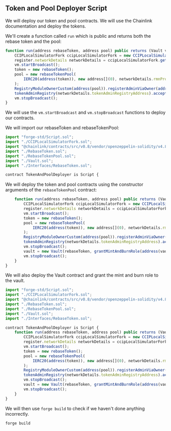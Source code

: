 ## Token and Pool Deployer Script

We will deploy our token and pool contracts. We will use the Chainlink documentation and deploy the tokens. 

We'll create a function called `run` which is public and returns both the rebase token and the pool:

```javascript
function run(address rebaseToken, address pool) public returns (Vault vault) {
    CCIPLocalSimulatorFork ccipLocalSimulatorFork = new CCIPLocalSimulatorFork();
    register.networkDetails networkDetails = ccipLocalSimulatorFork.getNetworkDetails({ block: chainId });
    vm.startBroadcast();
    token = new rebaseToken();
    pool = new rebaseTokenPool(
        IERC20(address(token)), new address[](0), networkDetails.rmnProxyAddress, networkDetails.routerAddress
    );
    RegistryModuleOwnerCustom(address(pool)).registerAdminViaOwner(address(token));
    tokenAdminRegistry(networkDetails.tokenAdminRegistryAddress).acceptAdminRole(address(token), address(pool));
    vm.stopBroadcast();
}
```

We will use the `vm.startBroadcast` and `vm.stopBroadcast` functions to deploy our contracts. 

We will import our rebaseToken and rebaseTokenPool:

```javascript
import "forge-std/Script.sol";
import "./CCIPLocalSimulatorFork.sol";
import "@chainlink/contracts/src/v0.8/vendor/openzeppelin-solidity/v4.8.3/contracts/token/ERC20/IERC20.sol";
import "./RebaseToken.sol";
import "./RebaseTokenPool.sol";
import "./Vault.sol";
import "./Interfaces/RebaseToken.sol";

contract TokenAndPoolDeployer is Script {
```
We will deploy the token and pool contracts using the constructor arguments of the `rebaseTokenPool` contract:

```javascript
    function run(address rebaseToken, address pool) public returns (Vault vault) {
        CCIPLocalSimulatorFork ccipLocalSimulatorFork = new CCIPLocalSimulatorFork();
        register.networkDetails networkDetails = ccipLocalSimulatorFork.getNetworkDetails({ block: chainId });
        vm.startBroadcast();
        token = new rebaseToken();
        pool = new rebaseTokenPool(
            IERC20(address(token)), new address[](0), networkDetails.rmnProxyAddress, networkDetails.routerAddress
        );
        RegistryModuleOwnerCustom(address(pool)).registerAdminViaOwner(address(token));
        tokenAdminRegistry(networkDetails.tokenAdminRegistryAddress).acceptAdminRole(address(token), address(pool));
        vm.stopBroadcast();
        vault = new Vault(rebaseToken, grantMintAndBurnRole(address(vault)));
        vm.stopBroadcast();
    }
}
```

We will also deploy the Vault contract and grant the mint and burn role to the vault.

```javascript
import "forge-std/Script.sol";
import "./CCIPLocalSimulatorFork.sol";
import "@chainlink/contracts/src/v0.8/vendor/openzeppelin-solidity/v4.8.3/contracts/token/ERC20/IERC20.sol";
import "./RebaseToken.sol";
import "./RebaseTokenPool.sol";
import "./Vault.sol";
import "./Interfaces/RebaseToken.sol";

contract TokenAndPoolDeployer is Script {
    function run(address rebaseToken, address pool) public returns (Vault vault) {
        CCIPLocalSimulatorFork ccipLocalSimulatorFork = new CCIPLocalSimulatorFork();
        register.networkDetails networkDetails = ccipLocalSimulatorFork.getNetworkDetails({ block: chainId });
        vm.startBroadcast();
        token = new rebaseToken();
        pool = new rebaseTokenPool(
            IERC20(address(token)), new address[](0), networkDetails.rmnProxyAddress, networkDetails.routerAddress
        );
        RegistryModuleOwnerCustom(address(pool)).registerAdminViaOwner(address(token));
        tokenAdminRegistry(networkDetails.tokenAdminRegistryAddress).acceptAdminRole(address(token), address(pool));
        vm.stopBroadcast();
        vault = new Vault(rebaseToken, grantMintAndBurnRole(address(vault)));
        vm.stopBroadcast();
    }
}
```

We will then use `forge build` to check if we haven't done anything incorrectly. 

```bash
forge build
```
